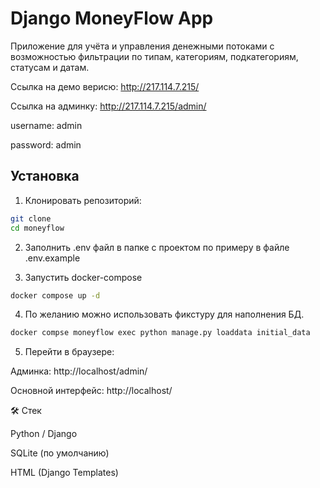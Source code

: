 # Django MoneyFlow App

Приложение для учёта и управления денежными потоками с возможностью фильтрации по типам, категориям, подкатегориям, статусам и датам.

Ссылка на демо верисю: http://217.114.7.215/

Ссылка на админку: http://217.114.7.215/admin/

username: admin

password: admin

## Установка

1. Клонировать репозиторий:

```bash
git clone
cd moneyflow
```

2. Заполнить .env файл в папке с проектом по примеру в файле .env.example

3. Запустить docker-compose

```bash
docker compose up -d
```

4. По желанию можно использовать фикстуру для наполнения БД.

```bash
docker compse moneyflow exec python manage.py loaddata initial_data
```

5. Перейти в браузере:

Админка: http://localhost/admin/

Основной интерфейс: http://localhost/

🛠 Стек

Python / Django

SQLite (по умолчанию)

HTML (Django Templates)
